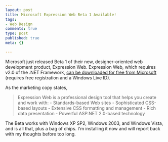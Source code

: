 ```yaml
--- 
layout: post
title: Microsoft Expression Web Beta 1 Available!
tags: 
- Web Design
comments: true
type: post
published: true
meta: {}

---
```

Microsoft just released Beta 1 of their new, designer-oriented web development product, Expression Web. Expression Web, which requires v2.0 of the .NET Framework, <a href="http://www.microsoft.com/products/expression/en/web_designer/wd_free_trial.aspx">can be downloaded for free from Microsoft</a> (requires free registration and a Windows Live ID).

  As the marketing copy states,
  <blockquote>Expression Web is a professional design tool that helps you create and work with:
  - Standards-based Web sites
  - Sophisticated CSS-based layouts
  - Extensive CSS formatting and management
  - Rich data presentation
  - Powerful ASP.NET 2.0-based technology</blockquote>

  The Beta works with Windows XP SP2, Windows 2003, and Windows Vista, and is all that, plus a bag of chips. I'm installing it now and will report back with my thoughts before too long.
